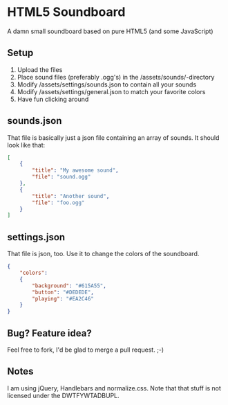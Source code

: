 HTML5 Soundboard
================

A damn small soundboard based on pure HTML5 (and some JavaScript)

Setup
-----

1. Upload the files
2. Place sound files (preferably .ogg's) in the /assets/sounds/-directory
3. Modify /assets/settings/sounds.json to contain all your sounds
4. Modify /assets/settings/general.json to match your favorite colors
5. Have fun clicking around

sounds.json
-----------

That file is basically just a json file containing an array of sounds. It should look like that:

```json
[
    {
        "title": "My awesome sound",
        "file": "sound.ogg"
    },
    {
        "title": "Another sound",
        "file": "foo.ogg"
    }
]
```

settings.json
-------------

That file is json, too. Use it to change the colors of the soundboard.

```json
{
    "colors":
    {
        "background": "#615A55",
        "button": "#DEDEDE",
        "playing": "#EA2C46"
    }
}
```

Bug? Feature idea?
------------------

Feel free to fork, I'd be glad to merge a pull request. ;-)

Notes
-------

I am using jQuery, Handlebars and normalize.css. Note that that stuff is not licensed under the DWTFYWTADBUPL.
